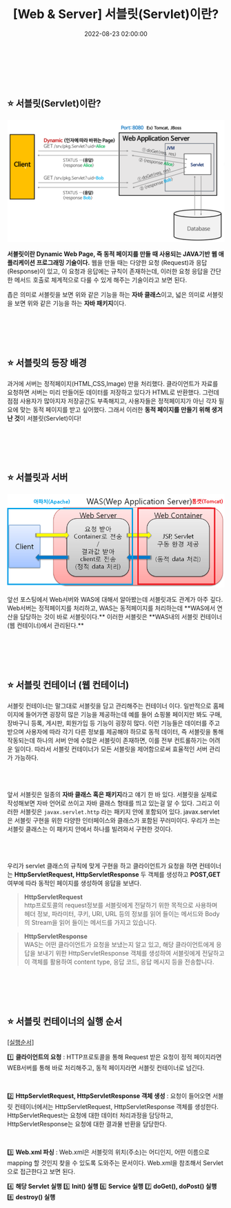 ﻿---
permalink: /2022-08-23-서블릿(Servlet)이란?/
published: true
title: "[Web & Server] 서블릿(Servlet)이란? "
date: 2022-08-23 02:00:00
toc: true
toc_sticky: true
toc_label: "서블릿(Servlet)이란?"
categories:
- Web & Server
tags:
- Apache
- Tomcat
- WAS
- Web 서버
- 개발상식
- Server
- Web
- 서블릿
- Servlet
---
<br><br><br>

## ⭐ 서블릿(Servlet)이란?
<p align="left">
<img src="https://github.com/idkim97/idkim97.github.io/blob/master/img/servlet1.png?raw=true">
</p>

**서블릿이란 Dynamic Web Page, 즉 동적 페이지를 만들 때 사용되는 JAVA기반 웹 애플리케이션 프로그래밍 기술이다.** 웹을 만들 때는 다양한 요청 (Request)과 응답(Response)이 있고, 이 요청과 응답에는 규칙이 존재하는데, 이러한 요청 응답을 간단한 메서드 호출로 체계적으로 다룰 수 있게 해주는 기술이라고 보면 된다.

좁은 의미로 서블릿을 보면 위와 같은 기능을 하는 **자바 클래스**이고,
넓은 의미로 서블릿을 보면 위와 같은 기능을 하는 **자바 패키지**이다.

<br><br><br><br>

## ⭐ 서블릿의 등장 배경
과거에 서버는 정적페이지(HTML,CSS,Image) 만을 처리했다. 클라이언트가 자료를 요청하면 서버는 미리 만들어둔 데이터를 저장하고 있다가 HTML로 반환했다. 그런데 점점 사용자가 많아지자 저장공간도 부족해지고, 사용자들은 정적페이지가 아닌 각자 필요에 맞는 동적 페이지를 받고 싶어했다. 그래서 이러한 **동적 페이지를 만들기 위해 생겨난 것**이 서블릿(Servlet)이다!


<br><br><br><br>

## ⭐ 서블릿과 서버
<p align="center">
<img src="https://github.com/idkim97/idkim97.github.io/blob/master/img/servlet3.png?raw=true">
</p>
앞선 포스팅에서 Web서버와 WAS에 대해서 알아봤는데 서블릿과도 관계가 아주 깊다. Web서버는 정적페이지를 처리하고, WAS는 동적페이지를 처리하는데 **WAS에서 연산을 담당하는 것이 바로 서블릿이다.** 이러한 서블릿은 **WAS내의 서블릿 컨테이너(웹 컨테이너)에서 관리된다.**

<br><br><br><br>

## ⭐ 서블릿 컨테이너 (웹 컨테이너)
서블릿 컨테이너는 말그대로 서블릿을 담고 관리해주는 컨테이너 이다. 일반적으로 홈페이지에 들어가면 굉장히 많은 기능을 제공하는데 예를 들어 쇼핑몰 페이지만 봐도 구매, 장바구니 등록, 게시판, 회원가입 등 기능이 굉장히 많다. 이런 기능들은 데이터를 주고받으며 사용자에 따라 각기 다른 정보를 제공해야 하므로 동적 데이터, 즉 서블릿을 통해 작동되는데 하나의 서버 안에 수많은 서블릿이 존재하면, 이를 전부 컨트롤하기는 어려운 일이다. 따라서 서블릿 컨테이너가 모든 서블릿을 제어함으로써 효율적인 서버 관리가 가능하다.

<br><br><br>
앞서 서블릿은 일종의 **자바 클래스 혹은 패키지**라고 얘기 한 바 있다. 서블릿을 실제로 작성해보면 자바 언어로 쓰이고 자바 클래스 형태를 띄고 있는걸 알 수 있다. 그리고 이러한 서블릿은 ```javax.servlet.http``` 라는 패키지 안에 포함되어 있다. javax.servlet은 서블릿 구현을 위한 다양한 인터페이스와 클래스가 포함된 꾸러미이다. 우리가 쓰는 서블릿 클래스는 이 패키지 안에서 하나를 빌려와서 구현한 것이다.

<br><br><br>
우리가 servlet 클래스의 규칙에 맞게 구현을 하고 클라이언트가 요청을 하면 컨테이너는 **HttpServletRequest, HttpServletResponse** 두 객체를 생성하고 **POST,GET** 여부에 따라 동적인 페이지를 생성하여 응답을 보낸다.
<BR>

> **HttpServletRequest**   
> http프로토콜의 request정보를 서블릿에게 전달하기 위한 목적으로 사용하며 헤더 정보, 파라미터, 쿠키, URI, URL 등의 정보를 읽어 들이는 메서드와 Body의 Stream을 읽어 들이는 메서드를 가지고 있습니다.

> **HttpServletResponse**   
> WAS는 어떤 클라이언트가 요청을 보냈는지 알고 있고, 해당 클라이언트에게 응답을 보내기 위한 HttpServletResponse 객체를 생성하여 서블릿에게 전달하고 이 객체를 활용하여 content type, 응답 코드, 응답 메시지 등을 전송합니다.

<br><br><br><br>

## ⭐ 서블릿 컨테이너의 실행 순서
[\[실행순서\]](https://sgcomputer.tistory.com/226)

1️⃣ **클라이언트의 요청**
	: HTTP프로토콜을 통해 Request 받은 요청이 정적 페이지라면 WEB서버를 통해 바로 처리해주고, 동적 페이지라면 서블릿 컨테이너로 넘긴다.

<br>
	
2️⃣ **HttpServletRequest, HttpServletResponse 객체 생성**
	: 요청이 들어오면 서블릿 컨테이너에서는 HttpServletRequest, HttpServletResponse 객체를 생성한다. HttpServletRequest는 요청에 대한 데이터 처리과정을 담당하고, HttpServletResponse는 요청에 대한 결과물 반환을 담당한다.

<br>

3️⃣ **Web.xml 파싱**
	: Web.xml은 서블릿의 위치(주소)는 어디인지, 어떤 이름으로 mapping 할 것인지 찾을 수 있도록 도와주는 문서이다. Web.xml을 참조해서 Servlet으로 접근한다고 보면 된다.
	
4️⃣ **해당 Servlet 실행**
5️⃣ **Init() 실행**
6️⃣ **Service 실행**
7️⃣ **doGet(), doPost() 실행**
8️⃣ **destroy() 실행**

 

